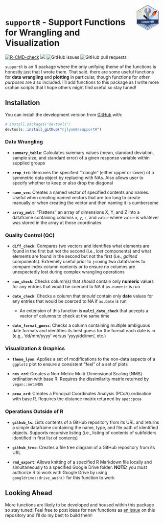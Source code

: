 
<!-- README.md is generated from README.Rmd. Please edit that file -->

<img src = "man/figures/supportR_hex.png" align = "right" width = "15%"/>

# `supportR` - Support Functions for Wrangling and Visualization

<!-- badges: start -->

[![R-CMD-check](https://github.com/njlyon0/supportR/actions/workflows/R-CMD-check.yaml/badge.svg)](https://github.com/njlyon0/supportR/actions/workflows/R-CMD-check.yaml)
[![](https://cranlogs.r-pkg.org/badges/supportR)](https://cran.r-project.org/package=supportR)
![GitHub
issues](https://img.shields.io/github/issues-raw/njlyon0/supportR)
![GitHub pull
requests](https://img.shields.io/github/issues-pr/njlyon0/supportR)
<!-- badges: end -->

`supportR` is an R package where the only unifying theme of the
functions is honestly just that I wrote them. That said, there are some
useful functions for **data wrangling** and **plotting** in particular,
though functions for *other purposes* are also included. I’ll add
functions to this package as I write more orphan scripts that I hope
others might find useful so stay tuned!

## Installation

You can install the development version from
[GitHub](https://github.com/) with:

``` r
# install.packages("devtools")
devtools::install_github("njlyon0/supportR")
```

### Data Wrangling

- **`summary_table`**: Calculates summary values (mean, standard
  deviation, sample size, and standard error) of a given response
  variable within supplied groups

- **`crop_tri`**: Removes the specified “triangle” (either upper or
  lower) of a symmetric data object by replacing with NAs. Also allows
  user to specify whether to keep or also drop the diagonal

- **`name_vec`**: Creates a named vector of specified contents and
  names. Useful when creating named vectors that are too long to create
  manually or when creating the vector and then naming it is cumbersome

- **`array_melt`**: “Flattens” an array of dimensions X, Y, and Z into a
  dataframe containing columns `x`, `y`, `z`, and `value` where `value`
  is whatever was stored in the array at those coordinates

### Quality Control (QC)

- **`diff_check`**: Compares two vectors and identifies what elements
  are found in the first but not the second (i.e., *lost* components)
  and what elements are found in the second but not the first (i.e.,
  *gained* components). Extremely useful prior to `join`ing two
  dataframes to compare index column contents or to ensure no columns
  are unexpectedly lost during complex wrangling operations

- **`num_check`**: Checks column(s) that *should* contain only
  **numeric** values for any entries that would be coerced to NA if
  `as.numeric` is run

- **`date_check`**: Checks a column that *should* contain only **date**
  values for any entries that would be coerced to NA if `as.Date` is run

  - An extension of this function is **`multi_date_check`** that accepts
    a vector of columns to check at the same time

- **`date_format_guess`**: Checks a column containing multiple ambiguous
  date formats and identifies its best guess for the format each date is
  in (e.g., ‘dd/mm/yyyy’ versus ‘yyyy/dd/mm’, etc.)

### Visualization & Graphics

- **`theme_lyon`**: Applies a set of modifications to the non-data
  aspects of a `ggplot2` plot to ensure a consistent “feel” of a set of
  plots

- **`nms_ord`**: Creates a Non-Metric Multi-Dimensional Scaling (NMS)
  ordination with base R. Requires the dissimilarity matrix returned by
  `vegan::metaMDS`

- **`pcoa_ord`**: Creates a Principal Coordinates Analysis (PCoA)
  ordination with base R. Requires the distance matrix returned by
  `ape::pcoa`

### Operations Outside of R

- **`github_ls`**: Lists contents of a GitHub repository from its URL
  and returns a simple dataframe containing the name, type, and file
  path of identified objects. Supports recursive listing (i.e., listing
  of contents of subfolders identified in first list of contents)

- **`github_tree`**: Creates a file tree diagram of a GitHub repository
  from its URL

- **`rmd_export`**: Allows knitting of a specified R Markdown file
  locally and simultaneously to a specified Google Drive folder.
  **NOTE:** you must authorize R to work with Google Drive by using
  `googldrive::drive_auth()` for this function to work

## Looking Ahead

More functions are likely to be developed and housed within this package
so stay tuned! Feel free to post ideas for new functions as [an
issue](https://github.com/njlyon0/supportR/issues) on this repository
and I’ll do my best to build them!
